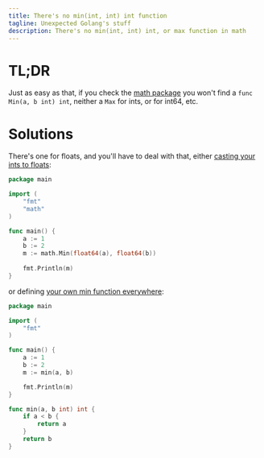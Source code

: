 ```yaml
---
title: There's no min(int, int) int function
tagline: Unexpected Golang's stuff
description: There's no min(int, int) int, or max function in math
---
```


# TL;DR

Just as easy as that, if you check the [math package](https://golang.org/pkg/math/)
you won't find a `func Min(a, b int) int`, neither a `Max` for ints, or for int64, etc.

# Solutions

There's one for floats, and you'll have to deal with that, 
either [casting your ints to floats](https://play.golang.org/p/78mrx3gqttq):

```go 
package main

import (
	"fmt"
	"math"
)

func main() {
	a := 1
	b := 2
	m := math.Min(float64(a), float64(b))
	
	fmt.Println(m)
}
```

or defining [your own min function everywhere](https://play.golang.org/p/JppKTRa34pF):
```go
package main

import (
	"fmt"
)

func main() {
	a := 1
	b := 2
	m := min(a, b)

	fmt.Println(m)
}

func min(a, b int) int {
	if a < b {
		return a
	}
	return b
}
```

